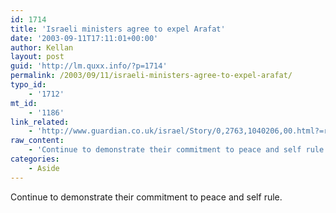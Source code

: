 ```yaml
---
id: 1714
title: 'Israeli ministers agree to expel Arafat'
date: '2003-09-11T17:11:01+00:00'
author: Kellan
layout: post
guid: 'http://lm.quxx.info/?p=1714'
permalink: /2003/09/11/israeli-ministers-agree-to-expel-arafat/
typo_id:
    - '1712'
mt_id:
    - '1186'
link_related:
    - 'http://www.guardian.co.uk/israel/Story/0,2763,1040206,00.html?=rss'
raw_content:
    - 'Continue to demonstrate their commitment to peace and self rule.'
categories:
    - Aside
---
```


Continue to demonstrate their commitment to peace and self rule.